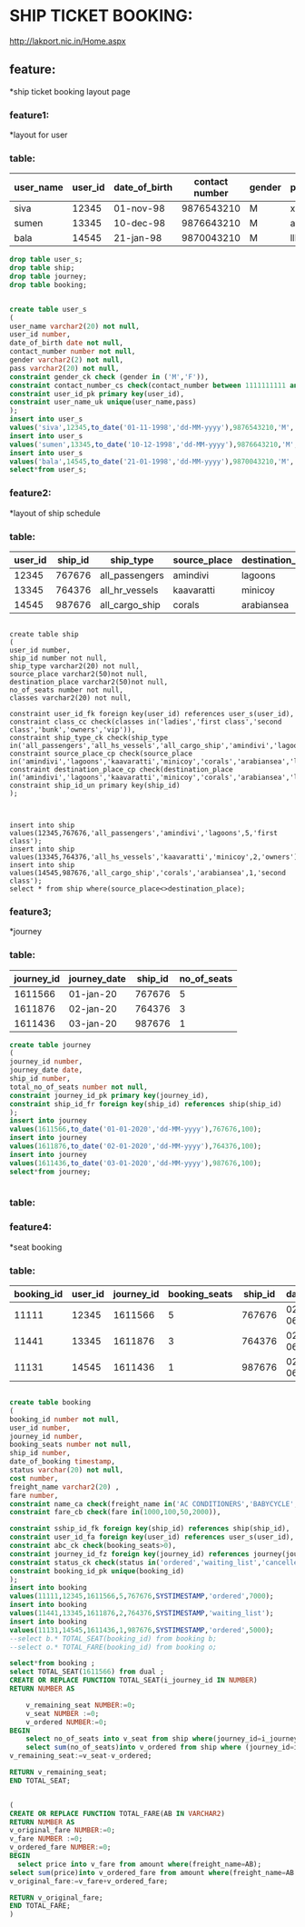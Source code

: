 # SHIP TICKET BOOKING:

http://lakport.nic.in/Home.aspx

## feature:

*ship ticket booking layout page

### feature1:

*layout for user

### table:

| user_name | user_id | date_of_birth | contact number | gender | pass |
|-----------|---------|---------------|----------------|--------|------|
| siva      | 12345   | 01-nov-98     | 9876543210     | M      | xyx  |
| sumen     | 13345   | 10-dec-98     | 9876643210     | M      | aaa  |
| bala      | 14545   | 21-jan-98     | 9870043210     | M      | lll  |


``` sql
drop table user_s;
drop table ship;
drop table journey;
drop table booking;


create table user_s
(
user_name varchar2(20) not null,
user_id number,
date_of_birth date not null,
contact_number number not null,
gender varchar2(2) not null,
pass varchar2(20) not null,
constraint gender_ck check (gender in ('M','F')),
constraint contact_number_cs check(contact_number between 1111111111 and 9999999999 ),
constraint user_id_pk primary key(user_id),
constraint user_name_uk unique(user_name,pass)
);
insert into user_s 
values('siva',12345,to_date('01-11-1998','dd-MM-yyyy'),9876543210,'M','xyx');
insert into user_s 
values('sumen',13345,to_date('10-12-1998','dd-MM-yyyy'),9876643210,'M','aaa');
insert into user_s 
values('bala',14545,to_date('21-01-1998','dd-MM-yyyy'),9870043210,'M','lll');
select*from user_s;


`````


### feature2:

*layout of ship schedule

### table:

| user_id | ship_id | ship_type      | source_place | destination_place | total_no_of_seats | classes      |
|---------|---------|----------------|--------------|-------------------|-------------------|--------------|
| 12345   | 767676  | all_passengers | amindivi     | lagoons           | 100               | first_class  |
| 13345   | 764376  | all_hr_vessels | kaavaratti   | minicoy           | 50                | owners       |
| 14545   | 987676  | all_cargo_ship | corals       | arabiansea        | 150               | second_class |

~~~sql:

create table ship
(
user_id number,
ship_id number not null,
ship_type varchar2(20) not null,
source_place varchar2(50)not null,
destination_place varchar2(50)not null,
no_of_seats number not null,
classes varchar2(20) not null,

constraint user_id_fk foreign key(user_id) references user_s(user_id),
constraint class_cc check(classes in('ladies','first class','second class','bunk','owners','vip')),
constraint ship_type_ck check(ship_type in('all_passengers','all_hs_vessels','all_cargo_ship','amindivi','lagoons','kaavaratti','minicoy','corals','arabiansea','lakshadeepsea')),
constraint source_place_cp check(source_place in('amindivi','lagoons','kaavaratti','minicoy','corals','arabiansea','lakshadeepsea')),
constraint destination_place_cp check(destination_place in('amindivi','lagoons','kaavaratti','minicoy','corals','arabiansea','lakshadeepsea')),
constraint ship_id_un primary key(ship_id)
);



insert into ship 
values(12345,767676,'all_passengers','amindivi','lagoons',5,'first class');
insert into ship
values(13345,764376,'all_hs_vessels','kaavaratti','minicoy',2,'owners');
insert into ship 
values(14545,987676,'all_cargo_ship','corals','arabiansea',1,'second class');
select * from ship where(source_place<>destination_place);

~~~~

### feature3;
*journey

### table:

| journey_id | journey_date | ship_id | no_of_seats |
|------------|--------------|---------|-------------|
| 1611566    | 01-jan-20    | 767676  | 5           |
| 1611876    | 02-jan-20    | 764376  | 3           |
| 1611436    | 03-jan-20    | 987676  | 1           |

~~~sql
create table journey
(
journey_id number,
journey_date date,
ship_id number,
total_no_of_seats number not null,
constraint journey_id_pk primary key(journey_id),
constraint ship_id_fr foreign key(ship_id) references ship(ship_id)
);
insert into journey
values(1611566,to_date('01-01-2020','dd-MM-yyyy'),767676,100);
insert into journey
values(1611876,to_date('02-01-2020','dd-MM-yyyy'),764376,100);
insert into journey
values(1611436,to_date('03-01-2020','dd-MM-yyyy'),987676,100);
select*from journey;



~~~~

### table:


### feature4:
*seat booking

### table:

| booking_id | user_id | journey_id | booking_seats | ship_id | date_of_booking    | status       | cost |
|------------|---------|------------|---------------|---------|--------------------|--------------|------|
| 11111      | 12345   | 1611566    | 5             | 767676  | 02-jan-20 06:40:36 | ordered      | 7500 |
| 11441      | 13345   | 1611876    | 3             | 764376  | 02-jan-20 06:40:36 | waiting_list | null |
| 11131      | 14545   | 1611436    | 1             | 987676  | 02-jan-20 06:40:36 | ordered      | 5000 |

~~~sql

create table booking
(
booking_id number not null, 
user_id number,
journey_id number,
booking_seats number not null,
ship_id number,
date_of_booking timestamp,
status varchar(20) not null,
cost number,
freight_name varchar2(20) ,
fare number,
constraint name_ca check(freight_name in('AC CONDITIONERS','BABYCYCLE','COMPUTER_TABLE','CAR')),
constraint fare_cb check(fare in(1000,100,50,2000)),

constraint sship_id_fk foreign key(ship_id) references ship(ship_id),
constraint user_id_fa foreign key(user_id) references user_s(user_id),
constraint abc_ck check(booking_seats>0),
constraint journey_id_fz foreign key(journey_id) references journey(journey_id),
constraint status_ck check(status in('ordered','waiting_list','cancelled')),
constraint booking_id_pk unique(booking_id)
);
insert into booking
values(11111,12345,1611566,5,767676,SYSTIMESTAMP,'ordered',7000);
insert into booking 
values(11441,13345,1611876,2,764376,SYSTIMESTAMP,'waiting_list');
insert into booking
values(11131,14545,1611436,1,987676,SYSTIMESTAMP,'ordered',5000);
--select b.* TOTAL_SEAT(booking_id) from booking b;
--select o.* TOTAL_FARE(booking_id) from booking o;

select*from booking ;
select TOTAL_SEAT(1611566) from dual ;
CREATE OR REPLACE FUNCTION TOTAL_SEAT(i_journey_id IN NUMBER)
RETURN NUMBER AS

    v_remaining_seat NUMBER:=0;
    v_seat NUMBER :=0;
    v_ordered NUMBER:=0;
BEGIN
    select no_of_seats into v_seat from ship where(journey_id=i_journey_id);
    select sum(no_of_seats)into v_ordered from ship where (journey_id=i_journey_id and status IN('ordered'));
v_remaining_seat:=v_seat-v_ordered;

RETURN v_remaining_seat;
END TOTAL_SEAT;


(
CREATE OR REPLACE FUNCTION TOTAL_FARE(AB IN VARCHAR2)
RETURN NUMBER AS
v_original_fare NUMBER:=0;
v_fare NUMBER :=0;
v_ordered_fare NUMBER:=0;
BEGIN
  select price into v_fare from amount where(freight_name=AB);
select sum(price)into v_ordered_fare from amount where(freight_name=AB and status IN('ordered'));
v_original_fare:=v_fare+v_ordered_fare;

RETURN v_original_fare;
END TOTAL_FARE;
)



